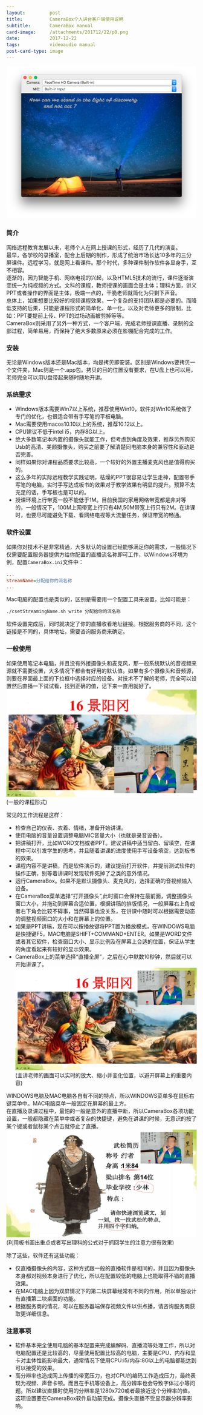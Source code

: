 ```yaml
---
layout:         post
title:          CameraBox个人讲台客户端使用说明
subtitle:       CameraBox manual
card-image:     /attachments/201712/22/p0.png
date:           2017-12-22
tags:           videoaudio manual
post-card-type: image
---
```

![](/attachments/201712/22/p0.png)

### 简介
网络远程教育发展以来，老师个人在网上授课的形式，经历了几代的演变。  
最早，各学校的录播室，配合上后期的制作，形成了统治市场长达10多年的三分屏课件。远程学习，就是网上看课件。那个时代，多种课件制作软件各显身手，互不相容。  
逐渐的，因为智能手机、网络电视的兴起，以及HTML5技术的流行，课件逐渐演变统一为纯视频的方式。文科的课程，教师授课的画面会是主体；理科方面，讲义PPT或者操作的界面是主体，极端一点的，干脆老师就简化为只剩下声音。  
总体上，如果想要比较好的视频课程效果，一个复杂的支持团队都是必要的。而降低支持的后果，只能是课程形式的简单化、单一化，以及对老师更多的限制，比如：PPT要提前上传、PPT的过场动画被剪掉等等。  
CameraBox则采用了另外一种方式，一个客户端，完成老师授课直播、录制的全部过程，简单易用，而保持了绝大多数原来必须在影棚配合完成的工作。  

### 安装
无论是Windows版本还是Mac版本，均是拷贝即安装。区别是Windows要拷贝一个文件夹，Mac则是一个.app包。拷贝的目的位置没有要求，在U盘上也可以用，老师完全可以用U盘带起来随时随地开讲。

### 系统需求
* Windows版本需要Win7以上系统，推荐使用Win10，软件对Win10系统做了专门的优化，也很适合带有手写笔的平板电脑。
* Mac需要使用macos10.10以上的系统，推荐10.12以上。
* CPU建议不低于intel i5，内存8G以上。
* 绝大多数笔记本内置的摄像头就能工作，但考虑到角度及效果，推荐另外购买Usb的高清、美颜摄像头，购买之前要了解清楚同电脑本身的兼容性和驱动是否完善。
* 同样如果你对课程品质要求比较高，一个较好的外置主播麦克风也是值得购买的。
* 这么多年的实际远程教学实践证明，枯燥的PPT很容易让学生走神，配置带手写笔的电脑，实时手写达成板书的效果对于教学效果有明显的提升。预算不太充足的话，手写板也是可以的。
* 授课环境上行带宽一般不能低于1M。目前我国的家用网络带宽都是非对等的，一般情况下，100M上网带宽上行只有4M,50M带宽上行只有2M。在讲课时，也要尽可能避免下载、看网络电视等大流量任务，保证带宽的畅通。

### 软件设置
如果你对技术不是非常精通，大多默认的设置已经能够满足你的需求，一般情况下仅需要配置服务器提供方给你配置的直播流名称即可工作，以Windows环境为例，配置`CameraBox.ini`文件中：
```ini
...
streamName=分配给你的流名称
...
```
Mac电脑的配置也是类似的，区别是需要用一个配置工具来设置，比如可能是：  
```bash
./csetStreamingName.sh write 分配给你的流名称
``` 
软件设置完成后，同时就决定了你的直播收看地址链接。根据服务商的不同，这个链接是不同的，具体地址，需要咨询服务商来确定。  

### 一般使用
如果使用笔记本电脑，并且没有外接摄像头和麦克风，那一般系统默认的音视频来源就不需要设置，大多情况下都会有好用的默认值。如果有多个摄像头和音频源，则要在界面最上面的下拉框中选择对应的设备。对技术不了解的老师，完全可以设置然后直播一下试试看，找到正确的值，记下来一直用就好了。  
![](/attachments/201712/22/p1.jpg)(一般的课程形式)

常见的工作流程是这样：
* 检查自己的仪表、衣着、情绪，准备开始讲课。
* 使用电脑的音量设置调整电脑MIC音量大小（也就是录音设备）。
* 把讲稿打开，比如WORD文档或者PPT。建议讲稿中适当留白、留填空，在课程中可以引发学生的思考，并且随着讲课的进度使用手写设备填空，达到板书的效果。
* 课程内容不是讲稿，而是软件演示的，建议提前打开软件，并提前测试软件的操作正确，别等着讲课时发现软件死掉了之类的意外情况。
* 运行CameraBox。如果不是默认摄像头、麦克风的，选择正确的音视频输入设备。
* 在CameraBox菜单选择“打开摄像头”,此时窗口会保持在最前面，调整摄像头窗口大小，并拖动到屏幕合适位置，根据讲稿的排版情况，一般屏幕右上角或者右下角会比较不碍事，当然碍事也没关系，在讲课中随时可以根据需要动态的调整视频窗口的大小和在屏幕上的位置。
* 如果是PPT讲稿，现在可以按播放键将PPT置为播放模式，在WINDOWS电脑是快捷键F5，MAC电脑是SHIFT+COMMAND+ENTER。如果是WORD文件或者其它软件，检查窗口大小、显示比例及在屏幕上合适的位置，保证从学生的角度看起来有较好的显示效果。
* CameraBox上的菜单选择“直播全屏”，之后在心中默数10秒钟，然后就可以开始讲课了。
![](/attachments/201712/22/p2.jpg)(主讲老师的画面可以实时的放大、缩小并变化位置，以避开屏幕上的重要内容)

WINDOWS电脑及MAC电脑各自有不同的特点，所以WINDOWS菜单多在鼠标右键菜单中。MAC电脑菜单一般固定在屏幕的最上方。  
在直播及录课过程中，最怕的一般是意外的直播中断，所以CameraBox各项功能设置，一般都隐藏在菜单中或者复杂的快捷键，避免在讲课的时候，无意识的按了某个键或者鼠标某个点击就停止了直播。  
![](/attachments/201712/22/p3.jpg)(利用板书画出重点或者写出理科的公式对于抓回学生的注意力很有效果)

除了这些，软件还有这些功能：
* 仅直播摄像头的内容，这种方式跟一般的直播软件是相同的，并且因为摄像头本身都对视频本身进行了优化，所以在配置较低的电脑上也能取得不错的直播效果。
* 在MAC电脑上因为双屏情况下的第二块屏幕经常有不同的作用，所以单独设计有直播第二块桌面的功能。
* 根据服务商的情况，可以在服务器端保存视频文件以供点播，请咨询服务商获取更详细信息。

### 注意事项
* 软件基本完全使用电脑的基本配置来完成编解码、直播流等处理工作，所以对电脑配置还是比较高的，尽量使用配置比较高的电脑，主要是CPU、内存和显卡对主体性能影响最大，通常情况下使用CPU:i5/内存:8G以上的电脑都能达到可以接受的效果。
* 高分辨率也造成网上传播的带宽压力，也对CPU的编码工作造成压力，最终表现为视频、声音卡顿。而且在手机等设备上，高分辨率也会导致字体过小等问题。所以建议直播时使用的分辨率是1280x720或者最接近这个分辨率的值。这项设置要在CameraBox软件启动前完成。摄像头直播不受显示器分辨率影响。

